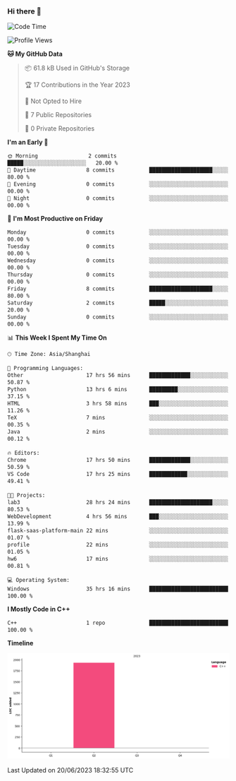 ### Hi there 👋

<!--START_SECTION:waka-->
![Code Time](http://img.shields.io/badge/Code%20Time-145%20hrs%2044%20mins-blue)

![Profile Views](http://img.shields.io/badge/Profile%20Views-4-blue)

**🐱 My GitHub Data** 

> 📦 61.8 kB Used in GitHub's Storage 
 > 
> 🏆 17 Contributions in the Year 2023
 > 
> 🚫 Not Opted to Hire
 > 
> 📜 7 Public Repositories 
 > 
> 🔑 0 Private Repositories 
 > 
**I'm an Early 🐤** 

```text
🌞 Morning                2 commits           █████░░░░░░░░░░░░░░░░░░░░   20.00 % 
🌆 Daytime                8 commits           ████████████████████░░░░░   80.00 % 
🌃 Evening                0 commits           ░░░░░░░░░░░░░░░░░░░░░░░░░   00.00 % 
🌙 Night                  0 commits           ░░░░░░░░░░░░░░░░░░░░░░░░░   00.00 % 
```
📅 **I'm Most Productive on Friday** 

```text
Monday                   0 commits           ░░░░░░░░░░░░░░░░░░░░░░░░░   00.00 % 
Tuesday                  0 commits           ░░░░░░░░░░░░░░░░░░░░░░░░░   00.00 % 
Wednesday                0 commits           ░░░░░░░░░░░░░░░░░░░░░░░░░   00.00 % 
Thursday                 0 commits           ░░░░░░░░░░░░░░░░░░░░░░░░░   00.00 % 
Friday                   8 commits           ████████████████████░░░░░   80.00 % 
Saturday                 2 commits           █████░░░░░░░░░░░░░░░░░░░░   20.00 % 
Sunday                   0 commits           ░░░░░░░░░░░░░░░░░░░░░░░░░   00.00 % 
```


📊 **This Week I Spent My Time On** 

```text
🕑︎ Time Zone: Asia/Shanghai

💬 Programming Languages: 
Other                    17 hrs 56 mins      █████████████░░░░░░░░░░░░   50.87 % 
Python                   13 hrs 6 mins       █████████░░░░░░░░░░░░░░░░   37.15 % 
HTML                     3 hrs 58 mins       ███░░░░░░░░░░░░░░░░░░░░░░   11.26 % 
TeX                      7 mins              ░░░░░░░░░░░░░░░░░░░░░░░░░   00.35 % 
Java                     2 mins              ░░░░░░░░░░░░░░░░░░░░░░░░░   00.12 % 

🔥 Editors: 
Chrome                   17 hrs 50 mins      █████████████░░░░░░░░░░░░   50.59 % 
VS Code                  17 hrs 25 mins      ████████████░░░░░░░░░░░░░   49.41 % 

🐱‍💻 Projects: 
lab3                     28 hrs 24 mins      ████████████████████░░░░░   80.53 % 
WebDevelopment           4 hrs 56 mins       ███░░░░░░░░░░░░░░░░░░░░░░   13.99 % 
flask-saas-platform-main 22 mins             ░░░░░░░░░░░░░░░░░░░░░░░░░   01.07 % 
profile                  22 mins             ░░░░░░░░░░░░░░░░░░░░░░░░░   01.05 % 
hw6                      17 mins             ░░░░░░░░░░░░░░░░░░░░░░░░░   00.81 % 

💻 Operating System: 
Windows                  35 hrs 16 mins      █████████████████████████   100.00 % 
```

**I Mostly Code in C++** 

```text
C++                      1 repo              █████████████████████████   100.00 % 
```



**Timeline**

![Lines of Code chart](https://raw.githubusercontent.com/AimerYoung/AimerYoung/main/assets/bar_graph.png)


 Last Updated on 20/06/2023 18:32:55 UTC
<!--END_SECTION:waka-->

<!--
**AimerYoung/AimerYoung** is a ✨ _special_ ✨ repository because its `README.md` (this file) appears on your GitHub profile.

Here are some ideas to get you started:

- 🔭 I’m currently working on ...
- 🌱 I’m currently learning ...
- 👯 I’m looking to collaborate on ...
- 🤔 I’m looking for help with ...
- 💬 Ask me about ...
- 📫 How to reach me: ...
- 😄 Pronouns: ...
- ⚡ Fun fact: ...
-->
